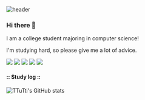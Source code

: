 
![header](https://capsule-render.vercel.app/api?type=venom&color=random&height=300&text=Hello%20TTuTTi%20World!!)
### Hi there 👋
I am a college student majoring in computer science!

I'm studying hard, so please give me a lot of advice.

<div>
<img src="https://img.shields.io/badge/JAVA-007396?style=for-the-badge&logo=java&logoColor=white">
<img src="https://img.shields.io/badge/MySQL-4479A1?style=for-the-badge&logo=MySQL&logoColor=white">
<img src="https://img.shields.io/badge/Oracle-F80000?style=for-the-badge&logo=Oracle&logoColor=white">
<img src="https://img.shields.io/badge/Eclipse-2C2255?style=for-the-badge&logo=Eclipse%20IDE&logoColor=white">
<img src="https://img.shields.io/badge/github-181717?style=for-the-badge&logo=github&logoColor=white">
</div>

#### :: Study log ::
 ![TTuTti's GitHub stats](https://github-readme-stats.vercel.app/api?username=s-TTuTTi&show_icons=true&theme=radical)
